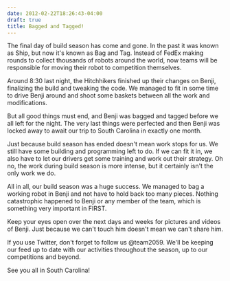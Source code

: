 ```yaml
---
date: 2012-02-22T18:26:43-04:00
draft: true
title: Bagged and Tagged!
---
```


The final day of build season has come and gone. In the past it was known as
Ship, but now it's known as Bag and Tag. Instead of FedEx making rounds to
collect thousands of robots around the world, now teams will be responsible for
moving their robot to competition themselves.

Around 8:30 last night, the Hitchhikers finished up their changes on Benji,
finalizing the build and tweaking the code. We managed to fit in some time to
drive Benji around and shoot some baskets between all the work and
modifications.

But all good things must end, and Benji was bagged and tagged before we all left
for the night. The very last things were perfected and then Benji was locked
away to await our trip to South Carolina in exactly one month.

Just because build season has ended doesn't mean work stops for us. We still
have some building and programming left to do. If we can fit it in, we also have
to let our drivers get some training and work out their strategy. Oh no, the
work during build season is more intense, but it certainly isn't the only work
we do.

All in all, our build season was a huge success. We managed to bag a working
robot in Benji and not have to hold back too many pieces. Nothing catastrophic
happened to Benji or any member of the team, which is something very important
in FIRST.

Keep your eyes open over the next days and weeks for pictures and videos of
Benji. Just because we can't touch him doesn't mean we can't share him.

If you use Twitter, don't forget to follow us @team2059. We'll be keeping our
feed up to date with our activities throughout the season, up to our
competitions and beyond.

See you all in South Carolina!
